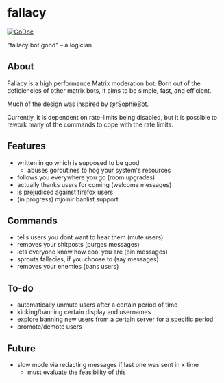 # fallacy

[![GoDoc](https://godoc.org/github.com/qua3k/fallacy?status.svg)](https://godoc.org/github.com/qua3k/fallacy)

"fallacy bot good" – a logician

## About

Fallacy is a high performance Matrix moderation bot. Born out of the
deficiencies of other matrix bots, it aims to be simple, fast, and efficient.

Much of the design was inspired by [@rSophieBot](https://t.me/rSophieBot).

Currently, it is dependent on rate-limits being disabled, but it is possible to
rework many of the commands to cope with the rate limits.

## Features

*   written in go which is supposed to be good
    *   abuses goroutines to hog your system's resources
*   follows you everywhere you go (room upgrades)
*   actually thanks users for coming (welcome messages)
*   is prejudiced against firefox users
*   (in progress) mjolnir banlist support

## Commands

*   tells users you dont want to hear them (mute users)
*   removes your shitposts (purges messages)
*   lets everyone know how cool you are (pin messages)
*   sprouts fallacies, if you choose to (say messages)
*   removes your enemies (bans users)

## To-do

*   automatically unmute users after a certain period of time
*   kicking/banning certain display and usernames
*   explore banning new users from a certain server for a specific period
*   promote/demote users

## Future

*   slow mode via redacting messages if last one was sent in x time
    *   must evaluate the feasibility of this